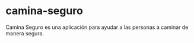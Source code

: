 # camina-seguro
Camina Seguro es una aplicación para ayudar a las personas a caminar de manera segura.
